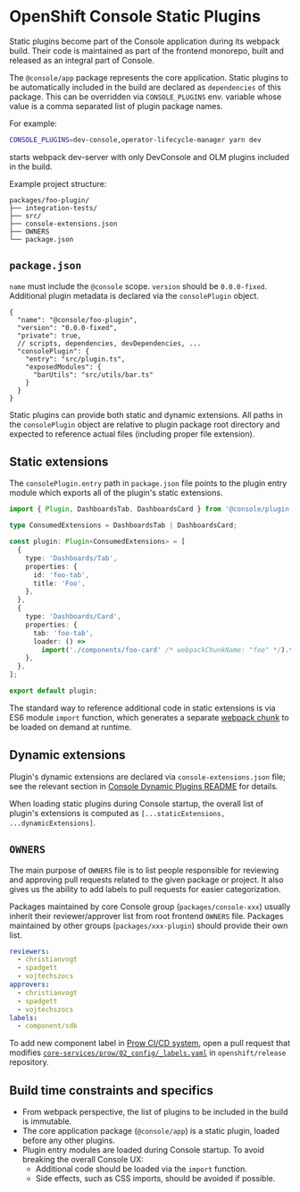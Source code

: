 # OpenShift Console Static Plugins

Static plugins become part of the Console application during its webpack build. Their code is maintained
as part of the frontend monorepo, built and released as an integral part of Console.

The `@console/app` package represents the core application. Static plugins to be automatically included
in the build are declared as `dependencies` of this package. This can be overridden via `CONSOLE_PLUGINS`
env. variable whose value is a comma separated list of plugin package names.

For example:

```sh
CONSOLE_PLUGINS=dev-console,operator-lifecycle-manager yarn dev
```

starts webpack dev-server with only DevConsole and OLM plugins included in the build.

Example project structure:

```
packages/foo-plugin/
├── integration-tests/
├── src/
├── console-extensions.json
├── OWNERS
└── package.json
```

## `package.json`

`name` must include the `@console` scope. `version` should be `0.0.0-fixed`. Additional plugin metadata
is declared via the `consolePlugin` object.

```jsonc
{
  "name": "@console/foo-plugin",
  "version": "0.0.0-fixed",
  "private": true,
  // scripts, dependencies, devDependencies, ...
  "consolePlugin": {
    "entry": "src/plugin.ts",
    "exposedModules": {
      "barUtils": "src/utils/bar.ts"
    }
  }
}
```

Static plugins can provide both static and dynamic extensions. All paths in the `consolePlugin` object
are relative to plugin package root directory and expected to reference actual files (including proper
file extension).

## Static extensions

The `consolePlugin.entry` path in `package.json` file points to the plugin entry module which exports
all of the plugin's static extensions.

```ts
import { Plugin, DashboardsTab, DashboardsCard } from '@console/plugin-sdk';

type ConsumedExtensions = DashboardsTab | DashboardsCard;

const plugin: Plugin<ConsumedExtensions> = [
  {
    type: 'Dashboards/Tab',
    properties: {
      id: 'foo-tab',
      title: 'Foo',
    },
  },
  {
    type: 'Dashboards/Card',
    properties: {
      tab: 'foo-tab',
      loader: () =>
        import('./components/foo-card' /* webpackChunkName: "foo" */).then((m) => m.FooCard),
    },
  },
];

export default plugin;
```

The standard way to reference additional code in static extensions is via ES6 module `import` function,
which generates a separate [webpack chunk](https://webpack.js.org/guides/code-splitting/) to be loaded
on demand at runtime.

## Dynamic extensions

Plugin's dynamic extensions are declared via `console-extensions.json` file; see the relevant section in
[Console Dynamic Plugins README](/frontend/packages/console-dynamic-plugin-sdk/README.md) for details.

When loading static plugins during Console startup, the overall list of plugin's extensions is computed
as `[...staticExtensions, ...dynamicExtensions]`.

## `OWNERS`

The main purpose of `OWNERS` file is to list people responsible for reviewing and approving pull requests
related to the given package or project. It also gives us the ability to add labels to pull requests for
easier categorization.

Packages maintained by core Console group (`packages/console-xxx`) usually inherit their reviewer/approver
list from root frontend `OWNERS` file. Packages maintained by other groups (`packages/xxx-plugin`) should
provide their own list.

```yaml
reviewers:
  - christianvogt
  - spadgett
  - vojtechszocs
approvers:
  - christianvogt
  - spadgett
  - vojtechszocs
labels:
  - component/sdk
```

To add new component label in [Prow CI/CD system](https://github.com/kubernetes/test-infra), open a pull
request that modifies
[`core-services/prow/02_config/_labels.yaml`](https://github.com/openshift/release/blob/master/core-services/prow/02_config/_labels.yaml)
in `openshift/release` repository.

## Build time constraints and specifics

- From webpack perspective, the list of plugins to be included in the build is immutable.
- The core application package (`@console/app`) is a static plugin, loaded before any other plugins.
- Plugin entry modules are loaded during Console startup. To avoid breaking the overall Console UX:
  - Additional code should be loaded via the `import` function.
  - Side effects, such as CSS imports, should be avoided if possible.
